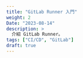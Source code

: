 ```yaml
---
title: "GitLab Runner 入門"
weight: 2
Date: "2023-08-14"
description: >
  介紹 GitLab Runner。
tags: ["CI/CD", "GitLab"]  
draft: true
---
```


